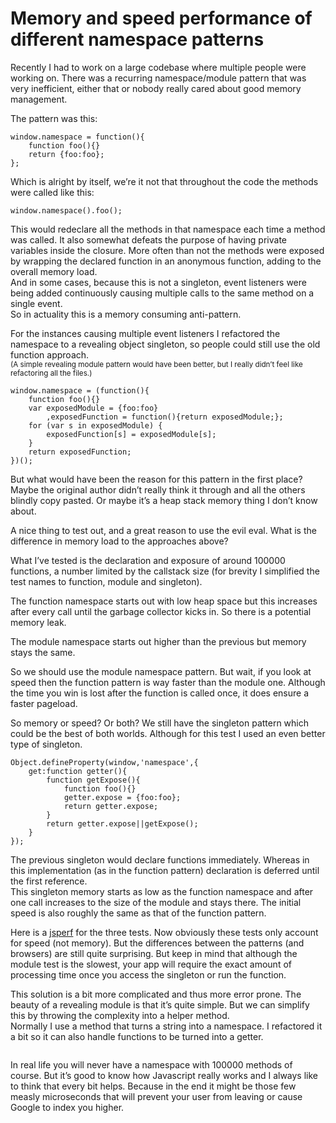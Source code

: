 <!--
  id: 2947
  date: 2015-11-03T08:09:00
  modified: 2016-12-07T09:40:21
  slug: memory-and-speed-performance-of-different-namespace-patterns
  type: post
  excerpt: <p>Recently I had to work on a large codebase where multiple people were working on. There was a recurring namespace/module pattern that was very inefficient, either that or nobody really cared about good memory management.</p>
  categories: code, Javascript
  tags: performance, memory, speed
  metaKeyword: namespace
  metaTitle: Memory and performance of different namespace patterns
  metaDescription: Recently I worked on a large codebase with a recurring namespace pattern that was very inefficient. I decided to test memory and speed of the alternatives.
  inCv: 
  inPortfolio: 
  dateFrom: 
  dateTo: 
-->

# Memory and speed performance of different namespace patterns

<p>Recently I had to work on a large codebase where multiple people were working on. There was a recurring namespace/module pattern that was very inefficient, either that or nobody really cared about good memory management.<br />
<!--more--></p>
<p>The pattern was this:</p>
<pre><code data-language="javascript">window.namespace = function(){
	function foo(){}
	return {foo:foo};
};</code></pre>
<p>Which is alright by itself, we&#8217;re it not that throughout the code the methods were called like this:</p>
<pre><code data-language="javascript">window.namespace().foo();</code></pre>
<p>This would redeclare all the methods in that namespace each time a method was called. It also somewhat defeats the purpose of having private variables inside the closure. More often than not the methods were exposed by wrapping the declared function in an anonymous function, adding to the overall memory load.<br />
And in some cases, because this is not a singleton, event listeners were being added continuously causing multiple calls to the same method on a single event.<br />
So in actuality this is a memory consuming anti-pattern.</p>
<p>For the instances causing multiple event listeners I refactored the namespace to a revealing object singleton, so people could still use the old function approach.<br />
<small>(A simple revealing module pattern would have been better, but I really didn&#8217;t feel like refactoring all the files.)</small></p>
<pre><code data-language="javascript">window.namespace = (function(){
	function foo(){}
	var exposedModule = {foo:foo}
		,exposedFunction = function(){return exposedModule;};
	for (var s in exposedModule) {
		exposedFunction[s] = exposedModule[s];
	}
	return exposedFunction;
})();</code></pre>
<p>But what would have been the reason for this pattern in the first place? Maybe the original author didn&#8217;t really think it through and all the others blindly copy pasted. Or maybe it&#8217;s a heap stack memory thing I don&#8217;t know about.</p>
<p>A nice thing to test out, and a great reason to use the evil eval. What is the difference in memory load to the approaches above?</p>
<p>What I&#8217;ve tested is the declaration and exposure of around 100000 functions, a number limited by the callstack size (for brevity I simplified the test names to function, module and singleton).</p>
<p>The function namespace starts out with low heap space but this increases after every call until the garbage collector kicks in. So there is a potential memory leak.</p>
<p>The module namespace starts out higher than the previous but memory stays the same.</p>
<p>So we should use the module namespace pattern. But wait, if you look at speed then the function pattern is way faster than the module one. Although the time you win is lost after the function is called once, it does ensure a faster pageload.</p>
<p>So memory or speed? Or both? We still have the singleton pattern which could be the best of both worlds. Although for this test I used an even better type of singleton.</p>
<pre><code data-language="javascript">Object.defineProperty(window,'namespace',{
	get:function getter(){
		function getExpose(){
			function foo(){}
			getter.expose = {foo:foo};
			return getter.expose;
		}
		return getter.expose||getExpose();
	}
});</code></pre>
<p>The previous singleton would declare functions immediately. Whereas in this implementation (as in the function pattern) declaration is deferred until the first reference.<br />
This singleton memory starts as low as the function namespace and after one call increases to the size of the module and stays there. The initial speed is also roughly the same as that of the function pattern.</p>
<p>Here is a <a href="http://jsperf.com/memory-and-speed-of-different-namespace-patterns" target="_blank">jsperf</a> for the three tests. Now obviously these tests only account for speed (not memory). But the differences between the patterns (and browsers) are still quite surprising. But keep in mind that although the module test is the slowest, your app will require the exact amount of processing time once you access the singleton or run the function.</p>
<p>This solution is a bit more complicated and thus more error prone. The beauty of a revealing module is that it&#8217;s quite simple. But we can simplify this by throwing the complexity into a helper method.<br />
Normally I use a method that turns a string into a namespace. I refactored it a bit so it can also handle functions to be turned into a getter. </p>
<pre><code data-language="javascript" data-src="/static/example/singletonNamespace.js"></code></pre>
<p>In real life you will never have a namespace with 100000 methods of course. But it&#8217;s good to know how Javascript really works and I always like to think that every bit helps. Because in the end it might be those few measly microseconds that will prevent your user from leaving or cause Google to index you higher.</p>